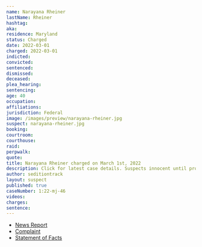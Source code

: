 ```yaml
---
name: Narayana Rheiner
lastName: Rheiner
hashtag:
aka:
residence: Maryland
status: Charged
date: 2022-03-01
charged: 2022-03-01
indicted:
convicted:
sentenced:
dismissed:
deceased:
plea_hearing:
sentencing:
age: 40
occupation:
affiliations:
jurisdiction: Federal
image: /images/preview/narayana-rheiner.jpg
suspect: narayana-rheiner.jpg
booking:
courtroom:
courthouse:
raid:
perpwalk:
quote:
title: Narayana Rheiner charged on March 1st, 2022
description: Click for latest case details. Suspects innocent until proven guilty.
author: seditiontrack
layout: suspect
published: true
caseNumber: 1:22-mj-46
videos:
charges:
sentence:
---
```

- [News Report](https://www.baltimoresun.com/news/crime/bs-md-cr-fbi-arrests-jan-6-insurrection-20220303-m2kfndbt4zb27cotowncld5eca-story.html)
- [Complaint](https://www.justice.gov/usao-dc/case-multi-defendant/file/1479781/download)
- [Statement of Facts](https://www.justice.gov/usao-dc/case-multi-defendant/file/1479786/download)

